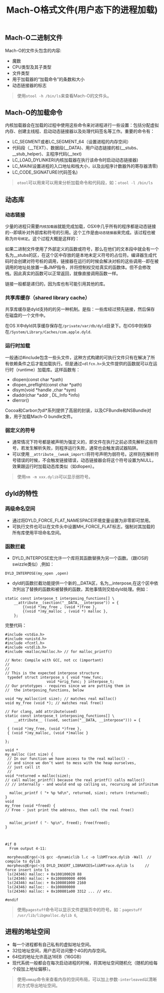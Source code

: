 ﻿---
title: Mach-O格式文件(用户态下的进程加载)
description: "内核加载器会在加载的过程中使用这些命令来对进程进行一些设置：包括分配虚拟内存、创建主线程、启动动态链接器以及处理代码签名等工作。重要的命令有..."
categories: 
 - Apple Development
 - 深入解析Mac OS X && iOS操作系统笔记
tags:
 - Mach
---

## Mach-O二进制文件
Mach-O的文件头包含的内容:

- 魔数
- CPU类型及其子类型
- 文件类型
- 用于加载器的“加载命令”的条数和大小
- 动态链接器的标志

> 使用`otool -h /bin/ls`来查看Mach-O的文件头。

## Mach-O的加载命令
内核加载器会在加载的过程中使用这些命令来对进程进行一些设置：包括分配虚拟内存、创建主线程、启动动态链接器以及处理代码签名等工作。重要的命令有：

- LC_SEGMENT或者LC_SEGMENT_64（设置进程的内存空间）
 - 代码段（__TEXT）、数据段(__DATA)、用户动态链接的桩(__stubs、__stub_helper)、主程序代码(__text)
- LC_LOAD_DYLINKER(内核加载器在执行该命令时启动动态链接器)
- LC_MAIN(设置进程的入口地址和栈大小，以及出程序计数器外的寄存器清零)
- LC_CODE_SIGNATURE(代码签名)

> `otool`可以用来可以用来分析加载命令和代码段，如：`otool -l /bin/ls`

## 动态库
### 动态链接
少量的进程只需要`内核加载器`就能完成加载，OSX中几乎所有的程序都是动态链接的--即填补对外部库和符号的引用。这个工作是由`动态链接器`来完成。该过程也被称为`符号绑定`。这个过程大概是这样的：
> 
如果二进制文件使用了外部定义的函数或符号，那么在他们的文本段中就会有一个名为__stubs的区，在这个区中存放的是本地未定义符号的占位符。编译器生成代码时会创建对符号桩的调用，链接器在运行的时候会解决对桩的这些调用--即在被调用的地址处放置一条JMP指令，并将控制权交给真实的函数体。但不会修改栈。因此真实的函数可以正常返回，就像直接调用函数一样。

链接一般都是递归的，因为库也有可能引用其他的库。

### 共享库缓存（shared library cache）
共享库缓存是dyld支持的的另一种机制。是指：一些库经过预先链接，然后保存在磁盘的一个文件中。
> 
在OS X中dyld共享缓存保存在`/private/var/db/dyld`目录下。在iOS中则保存在`/System/Library/Caches/com.apple.dyld`.

### 运行时加载
一般通过#include包含一些头文件，这种方式构建的可执行文件只有在解决了所有依赖条件之后才能加载执行。但是通过`<dlfcn.h>`头文件提供的函数就可以在运行时（runtime）加载库。这样函数有：

- dlopen(const char *path)
- dlopen_preflight(const char *path)
- dlsym(void *handle ,char *sym)
- dladdr(char *addr , DL_Info *info)
- dlerror()

Cocoa和Carbon为dl*系列提供了高层的封装，以及CFBundle和NSBundle对象，用于加载Mach-O bundle文件。

### 弱定义的符号
- 通常情况下符号都是被声明为强定义的，即文件在执行之前必须先解析这些符号，若发生解析失败，则程序运行失败，通常也会触发调试器陷阱。
- 可以使用`__attribute__(weak_import)`将符号声明为弱符号。这样则在解析符号错误的时候，不会触发链接错误，动态链接器会将这个符号设置为NULL，效果跟运行时加载动态库类似（如dlopen）。

> 使用`nm -m xxx.dylib`可以显示弱符号。

## dyld的特性
### 两级命名空间
- 通过将DYLD_FORCE_FLAT_NAMESPACE环境变量设置为非零即可禁用。
- 可执行文件也可以在文件头中设置MH_FORCE_FLAT标志，强制对其加载的所有库使用平坦命名空间。

### 函数拦截
- DYLD_INTERPOSE宏允许一个库将其函数替换为另一个函数。（跟iOS的swizzle类似）,例如：
```
DYLD_INTERPOSE(my_open ,open)
```
- dyld的函数拦截功能提供一个新的__DATA区，名为__interpose,在这个区中依次列出了替换的函数和被替换的函数，其他事情则交给dyld处理。例如：
```
static const interpose_t interposing_functions[] \
    __attribute__(section("__DATA,__interpose")) = {
        {(void *)my_free , (void *)free },
        {(void *)my_malloc , (void *) malloc },
    };
```
完整代码：
```
#include <stdio.h>
#include <unistd.h>
#include <fcntl.h>
#include <stdlib.h>
#include <malloc/malloc.h> // for malloc_printf()

// Note: Compile with GCC, not cc (important)
//
//
// This is the expected interpose structure
 typedef struct interpose_s { void *new_func;
			       void *orig_func; } interpose_t;
// Our prototypes - requires since we are putting them in 
//  the interposing_functions, below

void *my_malloc(int size); // matches real malloc()
void my_free (void *); // matches real free()

// For clang, add attribute(used)
static const interpose_t interposing_functions[] \ 
    __attribute__ ((used, section("__DATA, __interpose"))) = {

 { (void *)my_free, (void *)free },
 { (void *)my_malloc, (void *)malloc } 

};

void *
my_malloc (int size) {
 // In our function we have access to the real malloc() -
 // and since we don’t want to mess with the heap ourselves,
 // just call it
 //
void *returned = malloc(size);
// call malloc_printf() because the real printf() calls malloc()
// // internally - and would end up calling us, recursing ad infinitum

  malloc_printf ( "+ %p %d\n", returned, size); return (returned);
}
void
my_free (void *freed) {
// Free - just print the address, then call the real free()


  malloc_printf ( "- %p\n", freed); free(freed);
}



#if 0
  From output 4-11:

 morpheus@Ergo(~)$ gcc -dynamiclib l.c -o libMTrace.dylib -Wall  // compile to dylib
 morpheus@Ergo(~)$ DYLD_INSERT_LIBRARIES=libMTrace.dylib ls     // force insert into ls
 ls(24346) malloc: + 0x100100020 88
 ls(24346) malloc: + 0x100800000 4096
 ls(24346) malloc: + 0x100801000 2160 
 ls(24346) malloc: - 0x100800000 
 ls(24346) malloc: + 0x100801a00 3312 ... // etc.

#endif
```
> 使用`pagestuff`命令可以显示文件逻辑页中的符号。如：`pagestuff /usr/lib/libgmalloc.dylib 6`,

## 进程的地址空间
- 每一个进程都有自己私有的虚拟地址空间。
- 32位地址空间，用户态可访问整个4G的内存空间。
- 64位的地址允许高达16EB（16GGB）
- 现代系统一般都会在每次启动进程的时候，将其地址空间随机化（随机的给每个段加上地址偏移）。
> 使用`vmmap`命令来查看内存的空间布局，可以加上参数`-interleaved`以清晰的方式导出地址空间。















